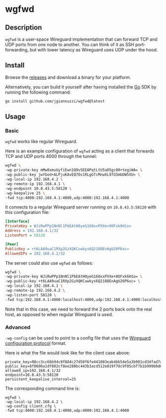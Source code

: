 # wgfwd

## Description

`wgfwd` is a user-space Wireguard implementation that can forward TCP and UDP ports from one node to another.
You can think of it as SSH port-forwarding, but with lower latency as Wireguard uses UDP under the hood.

## Install

Browse the [releases](https://github.com/jgiannuzzi/wgfwd/releases) and download a binary for your platform.

Alternatively, you can build it yourself after having installed the [Go](https://go.dev) SDK by running the following command:
```sh
go install github.com/jgiannuzzi/wgfwd@latest
```

## Usage

### Basic

`wgfwd` works like regular Wireguard.

Here is an example configuration of `wgfwd` acting as a client that forwards TCP and UDP ports 4000 through the tunnel:

```sh
wgfwd \
-wg-private-key mMw8xmuUyfiEwn1Q9v5EEAPqtLtU5aO5gc00+tegiWA= \
-wg-public-key jwYGod+ALPjuKAvEQ7Os1RLgGfcMnwXL97G5mbDW5XU= \
-wg-local-ip 192.168.4.2 \
-wg-remote-ip 192.168.4.1 \
-wg-endpoint 10.8.43.5:58120 \
-wg-keepalive 25 \
-fwd tcp:4000:192.168.4.1:4000,udp:4000:192.168.4.1:4000
```

It connects to a regular Wireguard server running on `10.8.43.5:58120` with this configuration file:
```ini
[Interface]
PrivateKey = WJiRwPPp1NnNl1PbEAtH0yeG160xxPXXe+8OFxk6H1o=
Address = 192.168.4.1/32
ListenPort = 58120

[Peer]
PublicKey = +t6LAA9uaC1RXp2GzXQKCuwkys6Q2188EnAgU26P6xc=
AllowedIPs = 192.168.4.2/32
```

The server could also use `wgfwd` as follows:
```sh
wgfwd \
-wg-private-key WJiRwPPp1NnNl1PbEAtH0yeG160xxPXXe+8OFxk6H1o= \
-wg-public-key +t6LAA9uaC1RXp2GzXQKCuwkys6Q2188EnAgU26P6xc= \
-wg-local-ip 192.168.4.1 \
-wg-remote-ip 192.168.4.2 \
-wg-listen-port 58120 \
-fwd tcp:192.168.4.1:4000:localhost:4000,udp:192.168.4.1:4000:localhost:4000
```

Note that in this case, we need to forward the 2 ports back onto the real host, as opposed to when regular Wireguard is used.

### Advanced

`-wg-config` can be used to point to a config file that uses the [Wireguard configuration protocol](https://www.wireguard.com/xplatform/#configuration-protocol) format.

Here is what the file would look like for the client case above:
```
private_key=98cc3cc66b94c9f884c27d50f6fe441003eab4bb54e5a3b981cd34fad7a08960
public_key=8f0606a1df802cf8ee280bc443b3acd512e019f70c9f05cbf7b1b999b0d6e575
allowed_ip=192.168.4.1/32
endpoint=10.8.43.5:58120
persistent_keepalive_interval=25
```

The corresponding command line is:
```
wgfwd \
-wg-local-ip 192.168.4.2 \
-wg-config client.cfg \
-fwd tcp:4000:192.168.4.1:4000,udp:4000:192.168.4.1:4000
```
